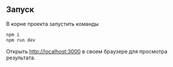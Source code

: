 ## Запуск

В корне проекта запустить команды

```bash
npm i
npm run dev
```

Открыть [http://localhost:3000](http://localhost:3000) в своем браузере для просмотра результата.
